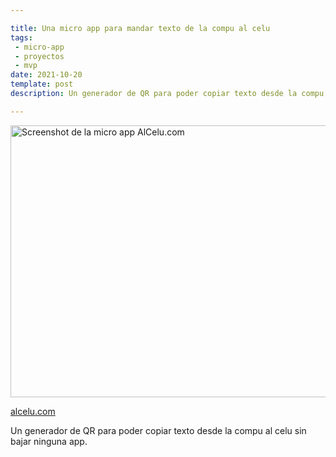 ```yaml
---

title: Una micro app para mandar texto de la compu al celu
tags:
 - micro-app
 - proyectos
 - mvp
date: 2021-10-20
template: post
description: Un generador de QR para poder copiar texto desde la compu al celu sin bajar ninguna app. 

---
```


<img src="images/alcelu.jpg" alt="Screenshot de la micro app AlCelu.com" width="800" height="435" />

<p class="text-center"><a href="https://alcelu.com">alcelu.com</a></p>

Un generador de QR para poder copiar texto desde la compu al celu sin bajar ninguna app. 
